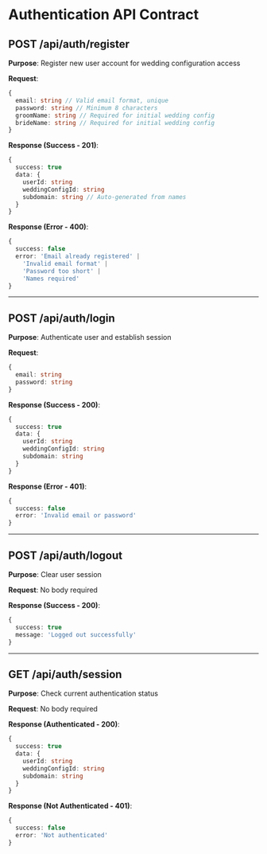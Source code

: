 # Authentication API Contract

## POST /api/auth/register

**Purpose**: Register new user account for wedding configuration access

**Request**:

```typescript
{
  email: string // Valid email format, unique
  password: string // Minimum 8 characters
  groomName: string // Required for initial wedding config
  brideName: string // Required for initial wedding config
}
```

**Response (Success - 201)**:

```typescript
{
  success: true
  data: {
    userId: string
    weddingConfigId: string
    subdomain: string // Auto-generated from names
  }
}
```

**Response (Error - 400)**:

```typescript
{
  success: false
  error: 'Email already registered' |
    'Invalid email format' |
    'Password too short' |
    'Names required'
}
```

---

## POST /api/auth/login

**Purpose**: Authenticate user and establish session

**Request**:

```typescript
{
  email: string
  password: string
}
```

**Response (Success - 200)**:

```typescript
{
  success: true
  data: {
    userId: string
    weddingConfigId: string
    subdomain: string
  }
}
```

**Response (Error - 401)**:

```typescript
{
  success: false
  error: 'Invalid email or password'
}
```

---

## POST /api/auth/logout

**Purpose**: Clear user session

**Request**: No body required

**Response (Success - 200)**:

```typescript
{
  success: true
  message: 'Logged out successfully'
}
```

---

## GET /api/auth/session

**Purpose**: Check current authentication status

**Request**: No body required

**Response (Authenticated - 200)**:

```typescript
{
  success: true
  data: {
    userId: string
    weddingConfigId: string
    subdomain: string
  }
}
```

**Response (Not Authenticated - 401)**:

```typescript
{
  success: false
  error: 'Not authenticated'
}
```
